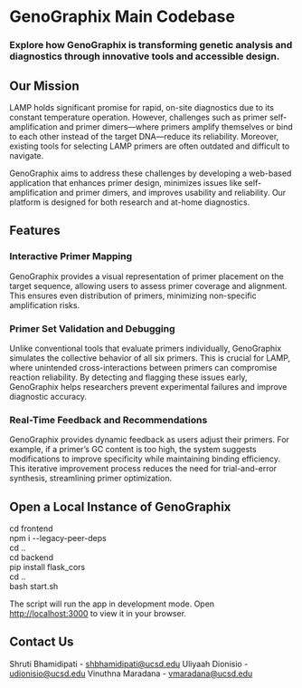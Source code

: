 # GenoGraphix Main Codebase

### Explore how GenoGraphix is transforming genetic analysis and diagnostics through innovative tools and accessible design.

## Our Mission

LAMP holds significant promise for rapid, on-site diagnostics due to its constant temperature operation. However, challenges such as primer self-amplification and primer dimers—where primers amplify themselves or bind to each other instead of the target DNA—reduce its reliability. Moreover, existing tools for selecting LAMP primers are often outdated and difficult to navigate.

GenoGraphix aims to address these challenges by developing a web-based application that enhances primer design, minimizes issues like self-amplification and primer dimers, and improves usability and reliability. Our platform is designed for both research and at-home diagnostics.

## Features

### Interactive Primer Mapping

GenoGraphix provides a visual representation of primer placement on the target sequence, allowing users to assess primer coverage and alignment. This ensures even distribution of primers, minimizing non-specific amplification risks. 

### Primer Set Validation and Debugging

Unlike conventional tools that evaluate primers individually, GenoGraphix simulates the collective behavior of all six primers. This is crucial for LAMP, where unintended cross-interactions between primers can compromise reaction reliability. By detecting and flagging these issues early, GenoGraphix helps researchers prevent experimental failures and improve diagnostic accuracy.

### Real-Time Feedback and Recommendations

GenoGraphix provides dynamic feedback as users adjust their primers. For example, if a primer’s GC content is too high, the system suggests modifications to improve specificity while maintaining binding efficiency. This iterative improvement process reduces the need for trial-and-error synthesis, streamlining primer optimization.


## Open a Local Instance of GenoGraphix

cd frontend \
npm i --legacy-peer-deps \
cd .. \
cd backend \
pip install flask_cors \
cd .. \
bash start.sh 

The script will run the app in development mode. 
Open [http://localhost:3000](http://localhost:3000) to view it in your browser.

## Contact Us

Shruti Bhamidipati - shbhamidipati@ucsd.edu
Uliyaah Dionisio - udionisio@ucsd.edu
Vinuthna Maradana - vmaradana@ucsd.edu

